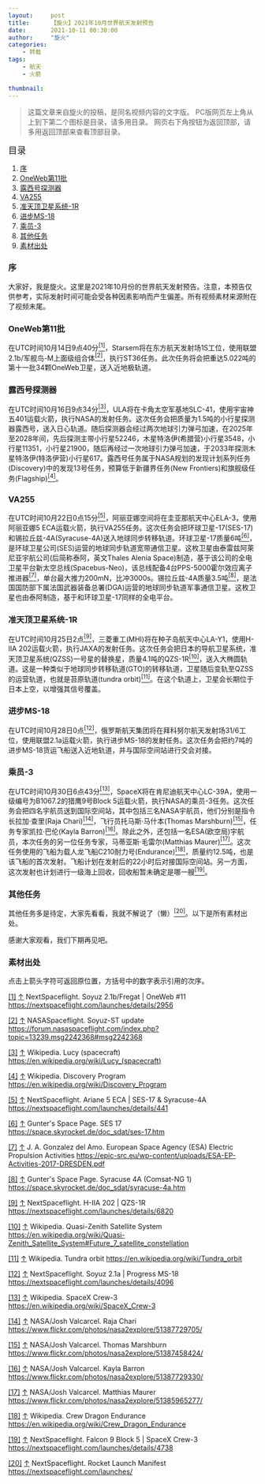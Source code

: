```yaml
---
layout:     post
title:      【旋火】2021年10月世界航天发射预告
date:       2021-10-11 08:30:00
author:     "旋火"
categories:
    - 转载
tags:
    - 航天
    - 火箭

thumbnail:
---
```

> 这篇文章来自旋火的投稿，是同名视频内容的文字版。
> PC版网页左上角从上到下第二个图标是目录，请多用目录。
> 网页右下角按钮为返回顶部，请多用返回顶部来查看顶部目录。

<escape><font size=4>目录</font></escape>

1. [序](#序)
2. [OneWeb第11批](#OneWeb第11批)
3. [露西号探测器](#露西号探测器)
4. [VA255](#VA255)
5. [准天顶卫星系统-1R](#准天顶卫星系统-1R)
6. [进步MS-18](#进步MS-18)
7. [乘员-3](#乘员-3)
8. [其他任务](#其他任务)
9. [素材出处](#素材出处)

### 序

大家好，我是旋火。这里是2021年10月份的世界航天发射预告。注意，本预告仅供参考，实际发射时间可能会受各种因素影响而产生偏差。所有视频素材来源附在了视频末尾。

### OneWeb第11批

在UTC时间10月14日9点40分<escape><a name = "ref_1_s" href="#ref_1_d"><sup>[1]</sup></a></escape>，Starsem将在东方航天发射场1S工位，使用联盟2.1b/军舰鸟-M上面级组合体<escape><a name = "ref_2_s" href="#ref_2_d"><sup>[2]</sup></a></escape>，执行ST36任务。此次任务将会把重达5.022吨的第十一批34颗OneWeb卫星，送入近地极轨道。

### 露西号探测器

在UTC时间10月16日9点34分<escape><a name = "ref_3_s" href="#ref_3_d"><sup>[3]</sup></a></escape>，ULA将在卡角太空军基地SLC-41，使用宇宙神五401运载火箭，执行NASA的发射任务。这次任务会把质量为1.5吨的小行星探测器露西号，送入日心轨道。随后探测器会经过两次地球引力弹弓加速，在2025年至2028年间，先后探测主带小行星52246，木星特洛伊(希腊营)小行星3548，小行星11351，小行星21900，随后再经过一次地球引力弹弓加速，于2033年探测木星特洛伊(特洛伊营)小行星617。露西号任务属于NASA规划的发现计划系列任务(Discovery)中的发现13号任务，预算低于新疆界任务(New Frontiers)和旗舰级任务(Flagship)<escape><a name = "ref_4_s" href="#ref_4_d"><sup>[4]</sup></a></escape>。

### VA255

在UTC时间10月22日0点15分<escape><a name = "ref_5_s" href="#ref_5_d"><sup>[5]</sup></a></escape>，阿丽亚娜空间将在圭亚那航天中心ELA-3，使用阿丽亚娜5 ECA运载火箭，执行VA255任务。这次任务会把环球卫星-17(SES-17)和锡拉丘兹-4A(Syracuse-4A)送入地球同步转移轨道。环球卫星-17质量6吨<escape><a name = "ref_6_s" href="#ref_6_d"><sup>[6]</sup></a></escape>，是环球卫星公司(SES)运营的地球同步轨道宽带通信卫星。这枚卫星由泰雷兹阿莱尼亚宇航公司(后简称泰阿，英文Thales Alenia Space)制造，基于该公司的全电卫星平台新太空总线(Spacebus-Neo)，该总线配备4台PPS-5000霍尔效应离子推进器<escape><a name = "ref_7_s" href="#ref_7_d"><sup>[7]</sup></a></escape>，单台最大推力200mN，比冲3000s。锡拉丘兹-4A质量3.5吨<escape><a name = "ref_8_s" href="#ref_8_d"><sup>[8]</sup></a></escape>，是法国国防部下属法国武器装备总署(DGA)运营的地球同步轨道军事通信卫星。这枚卫星也由泰阿制造，基于和环球卫星-17同样的全电平台。

### 准天顶卫星系统-1R

在UTC时间10月25日2点<escape><a name = "ref_9_s" href="#ref_9_d"><sup>[9]</sup></a></escape>，三菱重工(MHI)将在种子岛航天中心LA-Y1，使用H-IIA 202运载火箭，执行JAXA的发射任务。这次任务会把日本的导航卫星系统，准天顶卫星系统(QZSS)一号星的替换星，质量4.1吨的QZS-1R<escape><a name = "ref_10_s" href="#ref_10_d"><sup>[10]</sup></a></escape>，送入大椭圆轨道。这是一种类似于地球同步转移轨道(GTO)的转移轨道，卫星随后变轨至QZSS的运营轨道，也就是苔原轨道(tundra orbit)<escape><a name = "ref_11_s" href="#ref_11_d"><sup>[11]</sup></a></escape>。在这个轨道上，卫星会长期位于日本上空，以增强其信号覆盖。

### 进步MS-18

在UTC时间10月28日0点<escape><a name = "ref_12_s" href="#ref_12_d"><sup>[12]</sup></a></escape>，俄罗斯航天集团将在拜科努尔航天发射场31/6工位，使用联盟2.1a运载火箭，执行进步MS-18的发射任务。这次任务会把约7吨的进步MS-18货运飞船送入近地轨道，并与国际空间站进行交会对接。

### 乘员-3

在UTC时间10月30日6点43分<escape><a name = "ref_13_s" href="#ref_13_d"><sup>[13]</sup></a></escape>，SpaceX将在肯尼迪航天中心LC-39A，使用一级编号为B1067.2的猎鹰9号Block 5运载火箭，执行NASA的乘员-3任务。这次任务会把四名宇航员送到国际空间站，其中包括三名NASA宇航员，他们分别是指令长拉加·查里(Raja Chari)<escape><a name = "ref_14_s" href="#ref_14_d"><sup>[14]</sup></a></escape>，飞行员托马斯·马什本(Thomas Marshburn)<escape><a name = "ref_15_s" href="#ref_15_d"><sup>[15]</sup></a></escape>，任务专家凯拉·巴伦(Kayla Barron)<escape><a name = "ref_16_s" href="#ref_16_d"><sup>[16]</sup></a></escape>。除此之外，还包括一名ESA(欧空局)宇航员，本次任务的另一位任务专家，马蒂亚斯·毛雷尔(Matthias Maurer)<escape><a name = "ref_17_s" href="#ref_17_d"><sup>[17]</sup></a></escape>。这次任务使用的飞船为载人龙飞船C210耐力号(Endurance)<escape><a name = "ref_18_s" href="#ref_18_d"><sup>[18]</sup></a></escape>，质量约12.5吨，也是该飞船的首次发射。飞船计划在发射后的22小时后对接国际空间站。另一方面，这次发射也计划进行一级海上回收，回收船暂未确定是哪一艘<escape><a name = "ref_19_s" href="#ref_19_d"><sup>[19]</sup></a></escape>。

### 其他任务

其他任务多是待定，大家先看看，我就不解说了（懒）<escape><a name = "ref_20_s" href="#ref_20_d"><sup>[20]</sup></a></escape>。以下是所有素材出处。

感谢大家观看，我们下期再见吧。

### 素材出处

点击上箭头字符可返回原位置，方括号中的数字表示引用的次序。

<escape><a name = "ref_1_d" href = "#ref_1_d">[1]</a></escape> <escape><a href = "#ref_1_s">↑</a></escape> NextSpaceflight. Soyuz 2.1b/Fregat | OneWeb #11
https://nextspaceflight.com/launches/details/2956

<escape><a name = "ref_2_d" href = "#ref_2_d">[2]</a></escape> <escape><a href = "#ref_2_s">↑</a></escape> NASASpaceflight. Soyuz-ST update
https://forum.nasaspaceflight.com/index.php?topic=13239.msg2242368#msg2242368

<escape><a name = "ref_3_d" href = "#ref_3_d">[3]</a></escape> <escape><a href = "#ref_3_s">↑</a></escape> Wikipedia. Lucy (spacecraft)
https://en.wikipedia.org/wiki/Lucy_(spacecraft)

<escape><a name = "ref_4_d" href = "#ref_4_d">[4]</a></escape> <escape><a href = "#ref_4_s">↑</a></escape> Wikipedia. Discovery Program
https://en.wikipedia.org/wiki/Discovery_Program

<escape><a name = "ref_5_d" href = "#ref_5_d">[5]</a></escape> <escape><a href = "#ref_5_s">↑</a></escape> NextSpaceflight. Ariane 5 ECA | SES-17 & Syracuse-4A
https://nextspaceflight.com/launches/details/441

<escape><a name = "ref_6_d" href = "#ref_6_d">[6]</a></escape> <escape><a href = "#ref_6_s">↑</a></escape> Gunter's Space Page. SES 17
https://space.skyrocket.de/doc_sdat/ses-17.htm

<escape><a name = "ref_7_d" href = "#ref_7_d">[7]</a></escape> <escape><a href = "#ref_7_s">↑</a></escape> J. A. Gonzalez del Amo. European Space Agency (ESA) Electric Propulsion Activities
https://epic-src.eu/wp-content/uploads/ESA-EP-Activities-2017-DRESDEN.pdf

<escape><a name = "ref_8_d" href = "#ref_8_d">[8]</a></escape> <escape><a href = "#ref_8_s">↑</a></escape> Gunter's Space Page. Syracuse 4A (Comsat-NG 1)
https://space.skyrocket.de/doc_sdat/syracuse-4a.htm

<escape><a name = "ref_9_d" href = "#ref_9_d">[9]</a></escape> <escape><a href = "#ref_9_s">↑</a></escape> NextSpaceflight. H-IIA 202 | QZS-1R
https://nextspaceflight.com/launches/details/6820

<escape><a name = "ref_10_d" href = "#ref_10_d">[10]</a></escape> <escape><a href = "#ref_10_s">↑</a></escape> Wikipedia. Quasi-Zenith Satellite System
https://en.wikipedia.org/wiki/Quasi-Zenith_Satellite_System#Future_7_satellite_constellation

<escape><a name = "ref_11_d" href = "#ref_11_d">[11]</a></escape> <escape><a href = "#ref_11_s">↑</a></escape> Wikipedia. Tundra orbit
https://en.wikipedia.org/wiki/Tundra_orbit

<escape><a name = "ref_12_d" href = "#ref_12_d">[12]</a></escape> <escape><a href = "#ref_12_s">↑</a></escape> NextSpaceflight. Soyuz 2.1a | Progress MS-18
https://nextspaceflight.com/launches/details/4096

<escape><a name = "ref_13_d" href = "#ref_13_d">[13]</a></escape> <escape><a href = "#ref_13_s">↑</a></escape> Wikipedia. SpaceX Crew-3
https://en.wikipedia.org/wiki/SpaceX_Crew-3

<escape><a name = "ref_14_d" href = "#ref_14_d">[14]</a></escape> <escape><a href = "#ref_14_s">↑</a></escape> NASA/Josh Valcarcel. Raja Chari
https://www.flickr.com/photos/nasa2explore/51387729705/

<escape><a name = "ref_15_d" href = "#ref_15_d">[15]</a></escape> <escape><a href = "#ref_15_s">↑</a></escape> NASA/Josh Valcarcel. Thomas Marshburn
https://www.flickr.com/photos/nasa2explore/51387458424/

<escape><a name = "ref_16_d" href = "#ref_16_d">[16]</a></escape> <escape><a href = "#ref_16_s">↑</a></escape> NASA/Josh Valcarcel. Kayla Barron
https://www.flickr.com/photos/nasa2explore/51387729330/

<escape><a name = "ref_17_d" href = "#ref_17_d">[17]</a></escape> <escape><a href = "#ref_17_s">↑</a></escape> NASA/Josh Valcarcel. Matthias Maurer
https://www.flickr.com/photos/nasa2explore/51385965277/

<escape><a name = "ref_18_d" href = "#ref_18_d">[18]</a></escape> <escape><a href = "#ref_18_s">↑</a></escape> Wikipedia. Crew Dragon Endurance
https://en.wikipedia.org/wiki/Crew_Dragon_Endurance

<escape><a name = "ref_19_d" href = "#ref_19_d">[19]</a></escape> <escape><a href = "#ref_19_s">↑</a></escape> NextSpaceflight. Falcon 9 Block 5 | SpaceX Crew-3
https://nextspaceflight.com/launches/details/4738

<escape><a name = "ref_20_d" href = "#ref_20_d">[20]</a></escape> <escape><a href = "#ref_20_s">↑</a></escape> NextSpaceflight. Rocket Launch Manifest
https://nextspaceflight.com/launches/